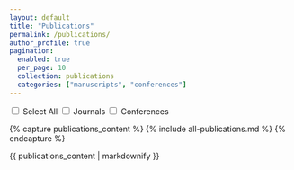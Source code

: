 ```yaml
---
layout: default
title: "Publications"
permalink: /publications/
author_profile: true
pagination: 
  enabled: true
  per_page: 10
  collection: publications
  categories: ["manuscripts", "conferences"]
---
```

<div class="filter-container">
    <input type="checkbox" id="selectAll"> <label for="selectAll">Select All</label>
    <input type="checkbox" id="journalFilter"> <label for="journalFilter">Journals</label>
    <input type="checkbox" id="conferenceFilter"> <label for="conferenceFilter">Conferences</label>
</div>

{% capture publications_content %}
{% include all-publications.md %}
{% endcapture %}

{{ publications_content | markdownify }}


<!-- {% include all_publications.html %} -->
